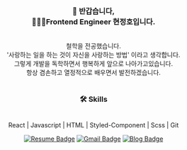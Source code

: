 
<div align="center">
 <h3>🙏  반갑습니다, <br>🧑🏻‍💻Frontend Engineer 현정호입니다.</h3><br>
 철학을 전공했습니다.<br>
 '사랑하는 일을 하는 것이 자신을 사랑하는 방법' 이라고 생각합니다.<br>
 그렇게 개발을 독학하면서 행복하게 앞으로 나아가고있습니다.<br>
 항상 겸손하고 열정적으로 배우면서 발전하겠습니다.<br>
<br>
 <h3>🛠 Skills</h3><br>
 <span>React | Javascript | HTML | Styled-Component | Scss | Git</span>
 
 
 
[![Resume Badge](https://camo.githubusercontent.com/af0d5f6864e407cf742741e95bf8567bb50e5ef0/68747470733a2f2f696d672e736869656c64732e696f2f62616467652f2d526573756d652d3030303030303f7374796c653d666c61742d737175617265266c6f676f3d4e6f74696f6e266c6f676f436f6c6f723d7768697465)](https://www.notion.so/4179d51a133141ddb322be77061e3207)
[![Gmail Badge](https://img.shields.io/badge/Gmail-d14836?style=flat-square&logo=Gmail&logoColor=white&link=mailto:snugyun01@gmail.com)](mailto:offdutybyblo@gmail.com)
[![Blog Badge](https://camo.githubusercontent.com/9129b2896fda2c963ff5600ef7cda330a27d2a95/68747470733a2f2f696d672e736869656c64732e696f2f62616467652f2d426c6f672d3230433939373f7374796c653d666c61742d737175617265266c6f676f3d56656c6f67266c6f676f436f6c6f723d7768697465266c)](https://velog.io/@offdutybyblo)
</div>



